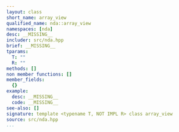 ```yaml
---
layout: class
short_name: array_view
qualified_name: nda::array_view
namespaces: [nda]
desc: __MISSING__
includer: src/nda.hpp
brief: __MISSING__
tparams:
  T: ""
  R: ""
methods: []
non member functions: []
member_fields:
  {}
example:
  desc: __MISSING__
  code: __MISSING__
see-also: []
signature: template <typename T, NOT IMPL R> class array_view
source: src/nda.hpp
...
```

